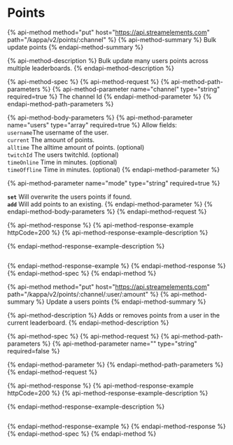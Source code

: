# Points

{% api-method method="put" host="https://api.streamelements.com" path="/kappa/v2/points/:channel" %}
{% api-method-summary %}
Bulk update points
{% endapi-method-summary %}

{% api-method-description %}
Bulk update many users points across multiple leaderboards.
{% endapi-method-description %}

{% api-method-spec %}
{% api-method-request %}
{% api-method-path-parameters %}
{% api-method-parameter name="channel" type="string" required=true %}
The channel Id
{% endapi-method-parameter %}
{% endapi-method-path-parameters %}

{% api-method-body-parameters %}
{% api-method-parameter name="users" type="array" required=true %}
 Allow fields:  
`username`The username of the user.  
`current` The amount of points.  
`alltime` The alltime amount of points. \(optional\)  
`twitchId` The users twitchId. \(optional\)  
`timeOnline` Time in minutes. \(optional\)  
`timeOffline` Time in minutes. \(optional\)
{% endapi-method-parameter %}

{% api-method-parameter name="mode" type="string" required=true %}
  
**`set`** Will overwrite the users points if found.  
**`add`** Will add points to an existing. 
{% endapi-method-parameter %}
{% endapi-method-body-parameters %}
{% endapi-method-request %}

{% api-method-response %}
{% api-method-response-example httpCode=200 %}
{% api-method-response-example-description %}

{% endapi-method-response-example-description %}

```

```
{% endapi-method-response-example %}
{% endapi-method-response %}
{% endapi-method-spec %}
{% endapi-method %}

{% api-method method="put" host="https://api.streamelements.com" path="/kappa/v2/points/:channel/:user/:amount" %}
{% api-method-summary %}
Update a users points
{% endapi-method-summary %}

{% api-method-description %}
Adds or removes points from a user in the current leaderboard.
{% endapi-method-description %}

{% api-method-spec %}
{% api-method-request %}
{% api-method-path-parameters %}
{% api-method-parameter name="" type="string" required=false %}

{% endapi-method-parameter %}
{% endapi-method-path-parameters %}
{% endapi-method-request %}

{% api-method-response %}
{% api-method-response-example httpCode=200 %}
{% api-method-response-example-description %}

{% endapi-method-response-example-description %}

```

```
{% endapi-method-response-example %}
{% endapi-method-response %}
{% endapi-method-spec %}
{% endapi-method %}

